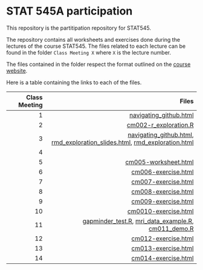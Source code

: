 # STAT 545A participation
This repository is the partitipation repository for STAT545. 

The repository contains all worksheets and exercises done during the lectures of the course STAT545. The files related to each lecture can be found in the folder `Class Meeting X` where `X` is the lecture number.

The files contained in the folder respect the format outlined on the [course website](https://stat545.stat.ubc.ca/evaluation/participation/).

Here is a table containing the links to each of the files.

| Class Meeting | Files |
| ---: | ---: |
| 1 |  [navigating_github.html](https://vittorioromaniello.github.io/STAT545-participation/Class%20Meeting%201/navigating_github.html)| 
| 2 |[cm002-r_exploration.R](https://vittorioromaniello.github.io/STAT545-participation/Class%20Meeting%202/cm002-r_exploration.R) |
| 3 | [navigating_github.html](https://vittorioromaniello.github.io/STAT545-participation/Class%20Meeting%203/navigating_github.html), [rmd_exploration_slides.html](https://vittorioromaniello.github.io/STAT545-participation/Class%20Meeting%203/rmd_exploration_slides.html), [rmd_exploration.html](https://vittorioromaniello.github.io/STAT545-participation/Class%20Meeting%203/rmd_exploration.html)|
| 4 | |
| 5 |[cm005-worksheet.html](https://vittorioromaniello.github.io/STAT545-participation/Class%20Meeting%205/cm005-worksheet.html)|
| 6 |[cm006-exercise.html](https://vittorioromaniello.github.io/STAT545-participation/Class%20Meeting%206/cm006-exercise.html)|
| 7 |[cm007-exercise.html](https://vittorioromaniello.github.io/STAT545-participation/Class%20Meeting%207/cm007-exercise.html)|
| 8 |[cm008-exercise.html](https://vittorioromaniello.github.io/STAT545-participation/Class%20Meeting%208/cm008-exercises.html)|
| 9 |[cm009-exercise.html](https://vittorioromaniello.github.io/STAT545-participation/Class%20Meeting%209/cm009-exercises.html)|
| 10|[cm0010-exercise.html](https://vittorioromaniello.github.io/STAT545-participation/Class%20Meeting%2010/cm010-exercises.html)|
| 11|[gapminder_test.R](https://vittorioromaniello.github.io/STAT545-participation/Class%20Meeting%2011/gapminder_test.R), [mri_data_example.R](https://vittorioromaniello.github.io/STAT545-participation/Class%20Meeting%2011/mri_data_example.R), [cm011_demo.R](https://vittorioromaniello.github.io/STAT545-participation/Class%20Meeting%2011/cm011_demo.R) |
| 12|[cm012-exercise.html](https://vittorioromaniello.github.io/STAT545-participation/Class%20Meeting%2012/cm012-exercises.html)|
| 13|[cm013-exercise.html](https://vittorioromaniello.github.io/STAT545-participation/Class%20Meeting%2013/cm013-exercises.html)|
| 14|[cm014-exercise.html](https://vittorioromaniello.github.io/STAT545-participation/Class%20Meeting%2014/cm014-exercises.html)|
